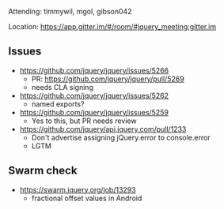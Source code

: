 Attending: timmywil, mgol, gibson042

Location: https://app.gitter.im/#/room/#jquery_meeting:gitter.im

## Issues
* https://github.com/jquery/jquery/issues/5266
  - PR: https://github.com/jquery/jquery/pull/5269
  - needs CLA signing
* https://github.com/jquery/jquery/issues/5262
  - named exports?
* https://github.com/jquery/jquery/issues/5259
  - Yes to this, but PR needs review
* https://github.com/jquery/api.jquery.com/pull/1233
  - Don't advertise assigning jQuery.error to console.error
  - LGTM

## Swarm check
* https://swarm.jquery.org/job/13293
  - fractional offset values in Android
